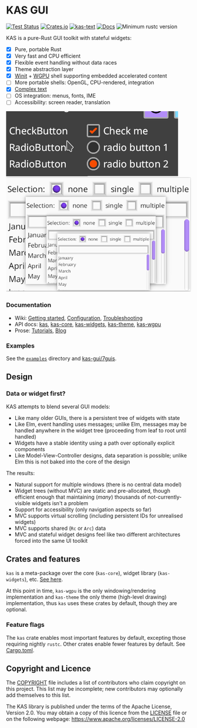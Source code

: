 KAS GUI
=======

[![Test Status](https://github.com/kas-gui/kas/workflows/Tests/badge.svg?event=push)](https://github.com/kas-gui/kas/actions)
[![Crates.io](https://img.shields.io/crates/v/kas.svg)](https://crates.io/crates/kas)
[![kas-text](https://img.shields.io/badge/GitHub-kas--text-blueviolet)](https://github.com/kas-gui/kas-text/)
[![Docs](https://docs.rs/kas/badge.svg)](https://docs.rs/kas)
![Minimum rustc version](https://img.shields.io/badge/rustc-1.65+-lightgray.svg)

KAS is a pure-Rust GUI toolkit with stateful widgets:

- [x] Pure, portable Rust
- [x] Very fast and CPU efficient
- [x] Flexible event handling without data races
- [x] Theme abstraction layer
- [x] [Winit] + [WGPU] shell supporting embedded accelerated content
- [ ] More portable shells: OpenGL, CPU-rendered, integration
- [x] [Complex text](https://github.com/kas-gui/kas-text/)
- [ ] OS integration: menus, fonts, IME
- [ ] Accessibility: screen reader, translation

![Animated](https://github.com/kas-gui/data-dump/blob/master/kas_0_11/video/animations.apng)
![Scalable](https://github.com/kas-gui/data-dump/blob/master/kas_0_10/image/scalable.png)

[Winit]: https://github.com/rust-windowing/winit
[WGPU]: https://github.com/gfx-rs/wgpu

### Documentation

-   Wiki: [Getting started](https://github.com/kas-gui/kas/wiki/Getting-started),
    [Configuration](https://github.com/kas-gui/kas/wiki/Configuration),
    [Troubleshooting](https://github.com/kas-gui/kas/wiki/Troubleshooting)
-   API docs: [kas](https://docs.rs/kas), [kas-core](https://docs.rs/kas-core),
    [kas-widgets](https://docs.rs/kas-widgets),
    [kas-theme](https://docs.rs/kas-theme), [kas-wgpu](https://docs.rs/kas-wgpu)
-   Prose: [Tutorials](https://kas-gui.github.io/tutorials/),
    [Blog](https://kas-gui.github.io/blog/)

### Examples

See the [`examples`](examples) directory and
[kas-gui/7guis](https://github.com/kas-gui/7guis/).


Design
------

### Data or widget first?

KAS attempts to blend several GUI models:

-   Like many older GUIs, there is a persistent tree of widgets with state
-   Like Elm, event handling uses messages; unlike Elm, messages may be handled
    anywhere in the widget tree (proceeding from leaf to root until handled)
-   Widgets have a stable identity using a path over optionally explicit
    components
-   Like Model-View-Controller designs, data separation is possible; unlike Elm
    this is not baked into the core of the design

The results:

-   Natural support for multiple windows (there is no central data model)
-   Widget trees (without MVC) are static and pre-allocated, though efficient
    enough that maintaining (*many*) thousands
    of not-currently-visible widgets isn't a problem
-   Support for accessibility (only navigation aspects so far)
-   MVC supports virtual scrolling (including persistent IDs for unrealised
    widgets)
-   MVC supports shared (`Rc` or `Arc`) data
-   MVC and stateful widget designs feel like two different architectures
    forced into the same UI toolkit


Crates and features
-------------------

`kas` is a meta-package over the core (`kas-core`), widget library
(`kas-widgets`), etc. [See here](https://kas-gui.github.io/tutorials/#kas).

At this point in time, `kas-wgpu` is the only windowing/rendering implementation
and `kas-theme` the only theme (high-level drawing) implementation, thus `kas`
uses these crates by default, though they are optional.

### Feature flags

The `kas` crate enables most important features by default, excepting those
requiring nightly `rustc`. Other crates enable fewer features by default.
See [Cargo.toml](https://github.com/kas-gui/kas/blob/master/Cargo.toml#L22).

[KAS-text]: https://github.com/kas-gui/kas-text/
[winit]: https://github.com/rust-windowing/winit/
[WGPU]: https://github.com/gfx-rs/wgpu
[`kas_wgpu::Options`]: https://docs.rs/kas-wgpu/latest/kas_wgpu/options/struct.Options.html


Copyright and Licence
---------------------

The [COPYRIGHT](COPYRIGHT) file includes a list of contributors who claim
copyright on this project. This list may be incomplete; new contributors may
optionally add themselves to this list.

The KAS library is published under the terms of the Apache License, Version 2.0.
You may obtain a copy of this licence from the [LICENSE](LICENSE) file or on
the following webpage: <https://www.apache.org/licenses/LICENSE-2.0>
